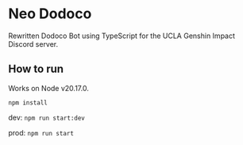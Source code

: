 # Neo Dodoco

Rewritten Dodoco Bot using TypeScript for the UCLA Genshin Impact Discord server.

## How to run

Works on Node v20.17.0.

`npm install`

dev:
`npm run start:dev`

prod:
`npm run start`

